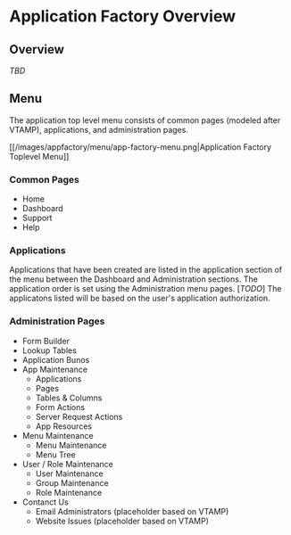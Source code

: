 # Application Factory Overview

## Overview

_TBD_

## Menu

The application top level menu consists of common pages (modeled after VTAMP), applications, and administration pages.

[[/images/appfactory/menu/app-factory-menu.png|Application Factory Toplevel Menu]]

### Common Pages
* Home
* Dashboard
* Support
* Help

### Applications
Applications that have been created are listed in the application section of the menu between the Dashboard and 
Administration sections.  The application order is set using the Administration menu pages.  [_TODO_] The applicatons listed will 
be based on the user's application authorization.

### Administration Pages
* Form Builder
* Lookup Tables
* Application Bunos
* App Maintenance
  * Applications
  * Pages
  * Tables & Columns
  * Form Actions
  * Server Request Actions
  * App Resources
* Menu Maintenance
  * Menu Maintenance
  * Menu Tree
* User / Role Maintenance
  * User Maintenance
  * Group Maintenance
  * Role Maintenance
* Contanct Us
  * Email Administrators (placeholder based on VTAMP)
  * Website Issues (placeholder based on VTAMP)
